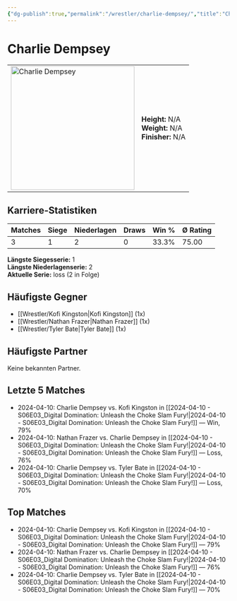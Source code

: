 ```yaml
---
{"dg-publish":true,"permalink":"/wrestler/charlie-dempsey/","title":"Charlie Dempsey","tags":["wrestler"],"noteIcon":""}
---
```



# Charlie Dempsey

<table>
        <tr>
        <td><img src="https://github.com/CptSpaulding1980/choke-slam-wrestling/releases/download/images/Charlie_Dempsey.png" width="280" alt="Charlie Dempsey"></td>
        <td>
        <b>Height:</b> N/A<br>
        <b>Weight:</b> N/A<br>
        <b>Finisher:</b> N/A<br>
        </td>
        </tr>
        </table>
        

## Karriere-Statistiken

| Matches | Siege | Niederlagen | Draws | Win % | Ø Rating |
|---------|-------|-------------|-------|-------|-----------|
| 3 | 1 | 2 | 0 | 33.3% | 75.00 |

**Längste Siegesserie:** 1<br>**Längste Niederlagenserie:** 2<br>**Aktuelle Serie:** loss (2 in Folge)


## Häufigste Gegner
- [[Wrestler/Kofi Kingston\|Kofi Kingston]] (1x)
- [[Wrestler/Nathan Frazer\|Nathan Frazer]] (1x)
- [[Wrestler/Tyler Bate\|Tyler Bate]] (1x)

## Häufigste Partner
Keine bekannten Partner.

## Letzte 5 Matches
- 2024-04-10: Charlie Dempsey vs. Kofi Kingston in [[2024-04-10 - S06E03_Digital Domination: Unleash the Choke Slam Fury!\|2024-04-10 - S06E03_Digital Domination: Unleash the Choke Slam Fury!]] — Win, 79%
- 2024-04-10: Nathan Frazer vs. Charlie Dempsey in [[2024-04-10 - S06E03_Digital Domination: Unleash the Choke Slam Fury!\|2024-04-10 - S06E03_Digital Domination: Unleash the Choke Slam Fury!]] — Loss, 76%
- 2024-04-10: Charlie Dempsey vs. Tyler Bate in [[2024-04-10 - S06E03_Digital Domination: Unleash the Choke Slam Fury!\|2024-04-10 - S06E03_Digital Domination: Unleash the Choke Slam Fury!]] — Loss, 70%

## Top Matches
- 2024-04-10: Charlie Dempsey vs. Kofi Kingston in [[2024-04-10 - S06E03_Digital Domination: Unleash the Choke Slam Fury!\|2024-04-10 - S06E03_Digital Domination: Unleash the Choke Slam Fury!]] — 79%
- 2024-04-10: Nathan Frazer vs. Charlie Dempsey in [[2024-04-10 - S06E03_Digital Domination: Unleash the Choke Slam Fury!\|2024-04-10 - S06E03_Digital Domination: Unleash the Choke Slam Fury!]] — 76%
- 2024-04-10: Charlie Dempsey vs. Tyler Bate in [[2024-04-10 - S06E03_Digital Domination: Unleash the Choke Slam Fury!\|2024-04-10 - S06E03_Digital Domination: Unleash the Choke Slam Fury!]] — 70%
